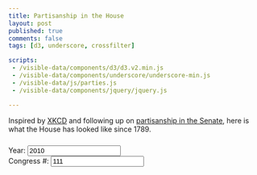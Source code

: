 ```yaml
---
title: Partisanship in the House
layout: post
published: true
comments: false
tags: [d3, underscore, crossfilter]

scripts:
 - /visible-data/components/d3/d3.v2.min.js
 - /visible-data/components/underscore/underscore-min.js
 - /visible-data/js/parties.js
 - /visible-data/components/jquery/jquery.js

---
```

<style type="text/css">
body { position: relative; }

div.caption {
	padding: .5em;
	background-color: white;
	border: 1px solid #555;
}

#congress {
	margin-top: 1em;
}
#buttons {
	margin-top: 1.75em;
}

</style>

Inspired by [XKCD](http://xkcd.com/1127/large/) and following up on [partisanship in the Senate](/visible-data/2012/05/21/partisanship-over-111-congresses/), here is what the House has looked like since 1789.

<div id="chart-wrapper" class="row">
	<div id="chart"> </div>
	<div id="buttons" class="btn-group span2">
		<a class="btn" id="previous">
			<i class="icon-step-backward" id="previous-icon" data-original-title="Earlier"> </i>
		</a>
		<a class="btn" id="random">
			<i class="icon-random" data-original-title="Random"> </i>
		</a>
		<a class="btn" id="next">
			<i class="icon-step-forward" id="next-icon" data-original-title="Later"> </i>
		</a>
	</div>
	<form class="form-horizontal" id="congress">
		<div class="row">
			<div class="span3">
				<label>Year: </label>
				<input name="year" class="span2" 
					type="text" value="2010" 
					max="2010"
					min="1789" />
			</div>
			<div class="span2">
				<label>Congress #:</label>
				<input name="congress" class="span2" 
					type="text" value="111" 
					max="111"
					min="1" />
			</div>
		</div>
	</form>
	<table id="members"></table>
</div>

<script type="text/javascript">
// mise en place
function slugify(text) {
    text = String(text)
        .toLowerCase()
        .replace(/[^\w\s\-]/g, '')
        .replace(/[\-\s]+/g, '-');
    return text;
}

function getCongress(year) {
    // return congress number for a given year
    return Math.floor((year - 1789) / 2 + 1);
}

function getYear(congress) {
    // return starting year for congress number
    return 1789 + (congress * 2) - 2;
}

function translate(x, y) {
	return "translate("+x+","+y+")"; 
}

var margin = { top: 10, right: 10, bottom: 10, left: 10 }
  , height = 400
  , width = 620
  , url = "/visible-data/data/house-DWN-1-111.csv"
  , byCongress
  , player;

var template = _.template('<h4><%= Name %></h4><p><%= Party %> (<%= State %>)</p>');

var nest = d3.nest().key(function(d) { return d.Congress; });

// fetch data early and often
d3.csv(url, function(data) {
    window.data = data;
    _.each(data, function(d, i) {
        d.Congress = +d.Congress;
        d.Party = PARTIES[d.Party];
        d['1st Dimension Coordinate'] = Number(d['1st Dimension Coordinate']);
        d['2nd Dimension Coordinate'] = Number(d['2nd Dimension Coordinate']);
        d.slug = slugify(d.Party);
    });

    byCongress = nest.map(data);

    jQuery(function($) {
    	// get a player
    	player = new Player();
    	player.random();

    	// key controls
    	d3.select(window).on('keydown', function() {
    	    switch (d3.event.keyCode) {
    	        case 37: player.previous(); break;
    	        case 39: player.next(); break;
    	    }
    	});
    });

});

// setup our chart
var chart = d3.select('#chart').append('svg')
    .attr('height', height + margin.top + margin.bottom)
    .attr('width', width + margin.left + margin.right)
  .append('g')
    .attr('transform', translate(margin.left, 0));

var x = d3.scale.linear()
    .domain([-1.5, 1.5])
    .range([0, width]);

var y = d3.scale.linear()
    .domain([-1.5, 1.5])
    .range([0, height]);

var xAxis = d3.svg.axis()
    .scale(x)
    .ticks(3)
    .tickFormat(String)
    .orient('bottom');

var yAxis = d3.svg.axis()
    .scale(y)
    .ticks(3)
    .tickFormat(String)
    .orient('left');

// the chart
chart.append('g')
    .attr('class', 'x axis')
    .attr('transform', 'translate(0,' + (height / 2) + ')')
    .call(xAxis);

chart.append('text')
    .attr('class', 'axis label')
    .attr('transform', 'translate(0,' + (height / 2 - 5) + ')')
    .text('1st Dimension');

chart.append('g')
    .attr('class', 'y axis')
    .attr('transform', 'translate(' + (width / 2) + ',0)')
    .call(yAxis);

chart.append('text')
    .attr('class', 'axis label')
    .attr('transform', translate(width / 2 + 5), margin.top + margin.bottom)
    .text('2nd Dimension');

// a caption, for use later
var caption = d3.select('body').append('div')
    .attr('class', 'caption')
    .style('display', 'none')
    .style('position', 'absolute');

function plotCongress(congress) {
    // chart first and second dimentions on a scatterplot
    var data = byCongress[congress];
    var circles = chart.selectAll('circle')
        .data(data, function(d) { return d.Name; });
    
    circles.enter()
        .append('circle')
        .attr('class', function(d) { return d.slug; })
        .attr('cx', function(d) { return x(d['1st Dimension Coordinate']); })
        .attr('cy', function(d) { return y(d['2nd Dimension Coordinate']); })
      .transition()
        .duration(1000)
        .attr('r', 4);

    circles.transition()
        .duration(1000)
        .attr('class', function(d) { return d.slug; })
        .attr('r', 4)
        .attr('cx', function(d) { return x(d['1st Dimension Coordinate']); })
        .attr('cy', function(d) { return y(d['2nd Dimension Coordinate']); });

    circles.exit()
        .transition()
        .duration(1000)
        .attr('r', 0)
        .remove();

    circles.on('mouseover', function(d, i) {
        var position = d3.mouse(document.body);
        this.setAttribute('r', 8);
        caption.style('display', 'block')
            .style('left', (position[0] + 10) + 'px')
            .style('top', (position[1] + 10) + 'px')
            .html(template(d));
    })
    .on('mouseout', function(d, i) {
        this.setAttribute('r', 4);
        caption.style('display', 'none');
    });

    // build a table of members

}

function Player() {
    this.congress = $('[name=congress]');
    this.year = $('[name=year]');
    this.min = 1;
    this.max = 111;
    this.current = Number(this.congress.val() || this.max);

    var player = this;
    $('#next').on('click', function(e) {
        e.preventDefault();
        player.next();
    });

    $('#previous').on('click', function(e) {
        e.preventDefault();
        player.previous();
    });

    $('#random').on('click', function(e) {
        e.preventDefault();
        player.random();
    });

    this.congress.on('change', function(e) {
        var value = $(this).val();
        player.update(value);
    });

    this.year.on('change', function(e) {
        var value = getCongress($(this).val());
        player.update(value);
    });

    $('form').submit(function(e) { 
        e.preventDefault(); 
        player.update();
    });
}

Player.prototype.update = function(congress) {
    congress = congress || this.congress.val();
    this.congress.val(congress);
    this.year.val(getYear(congress));
    plotCongress(congress);
    this.current = congress;
};

Player.prototype.next = function() {
    if (this.current < this.max) {
        this.update(this.current + 1);
    }
};

Player.prototype.previous = function() {
    if (this.current > this.min) {
        this.update(this.current - 1);
    }
};

Player.prototype.random = function() {
    this.update(Math.floor(Math.random() * 111));
};

</script>
